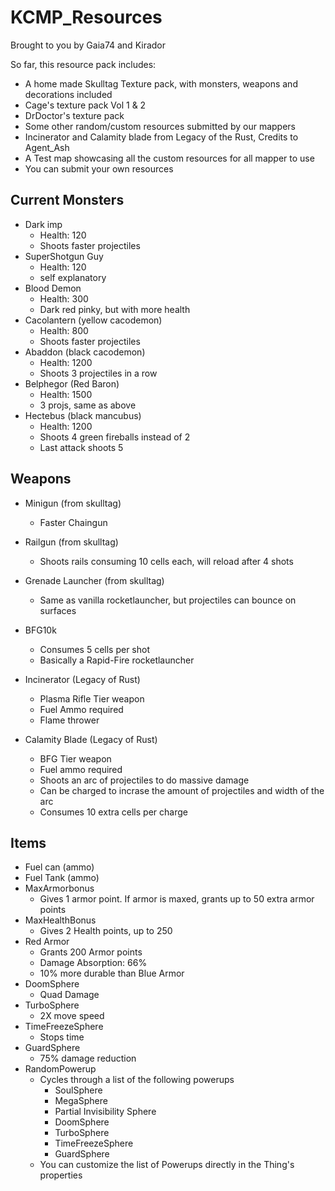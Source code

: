 ﻿# KCMP_Resources


Brought to you by Gaia74 and Kirador


So far, this resource pack includes:

* A home made Skulltag Texture pack, with monsters, weapons and decorations included
* Cage's texture pack Vol 1 & 2
* DrDoctor's texture pack
* Some other random/custom resources submitted by our mappers
* Incinerator and Calamity blade from Legacy of the Rust, Credits to Agent_Ash
* A Test map showcasing all the custom resources for all mapper to use
* You can submit your own resources


## Current Monsters

* Dark imp
  * Health: 120
  * Shoots faster projectiles
* SuperShotgun Guy
  * Health: 120
  * self explanatory
* Blood Demon
  * Health: 300
  * Dark red pinky, but with more health
* Cacolantern (yellow cacodemon)
  * Health: 800
  * Shoots faster projectiles
* Abaddon (black cacodemon)
  * Health: 1200
  * Shoots 3 projectiles in a row
* Belphegor (Red Baron)
  * Health: 1500
  * 3 projs, same as above
* Hectebus (black mancubus)
  * Health: 1200
  * Shoots 4 green fireballs instead of 2
  * Last attack shoots 5

## Weapons

  * Minigun (from skulltag)
    * Faster Chaingun
  * Railgun (from skulltag)
    * Shoots rails consuming 10 cells each, will reload after 4 shots
  * Grenade Launcher (from skulltag)
    * Same as vanilla rocketlauncher, but projectiles can bounce on surfaces
  * BFG10k
    * Consumes 5 cells per shot
    * Basically a Rapid-Fire rocketlauncher
   
  * Incinerator (Legacy of Rust)
    * Plasma Rifle Tier weapon
    * Fuel Ammo required
    * Flame thrower
  * Calamity Blade (Legacy of Rust)
    * BFG Tier weapon
    * Fuel ammo required
    * Shoots an arc of projectiles to do massive damage
    * Can be charged to incrase the amount of projectiles and width of the arc
    * Consumes 10 extra cells per charge
   
## Items
  * Fuel can (ammo)
  * Fuel Tank (ammo)
  * MaxArmorbonus
    * Gives 1 armor point. If armor is maxed, grants up to 50 extra armor points
  * MaxHealthBonus
    * Gives 2 Health points, up to 250
  * Red Armor
    * Grants 200 Armor points
    * Damage Absorption: 66%
    * 10% more durable than Blue Armor
  * DoomSphere
    * Quad Damage
  * TurboSphere
    * 2X move speed
  * TimeFreezeSphere
    * Stops time
  * GuardSphere
    * 75% damage reduction
  * RandomPowerup
    * Cycles through a list of the following powerups
      * SoulSphere
      * MegaSphere
      * Partial Invisibility Sphere
      * DoomSphere
      * TurboSphere
      * TimeFreezeSphere
      * GuardSphere
    * You can customize the list of Powerups directly in the Thing's properties
